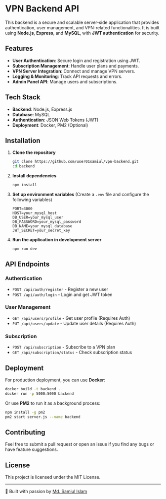 # VPN Backend API

This backend is a secure and scalable server-side application that provides authentication, user management, and VPN-related functionalities. It is built using **Node.js**, **Express**, and **MySQL**, with **JWT authentication** for security.

## Features

- **User Authentication**: Secure login and registration using JWT.
- **Subscription Management**: Handle user plans and payments.
- **VPN Server Integration**: Connect and manage VPN servers.
- **Logging & Monitoring**: Track API requests and errors.
- **Admin Panel API**: Manage users and subscriptions.

## Tech Stack

- **Backend**: Node.js, Express.js
- **Database**: MySQL
- **Authentication**: JSON Web Tokens (JWT)
- **Deployment**: Docker, PM2 (Optional)

## Installation

1. **Clone the repository**
   ```sh
   git clone https://github.com/user01samiul/vpn-backend.git
   cd backend
   ```

2. **Install dependencies**
   ```sh
   npm install
   ```

3. **Set up environment variables** (Create a `.env` file and configure the following variables)
   ```env
   PORT=3000
   HOST=your_mysql_host
   DB_USER=your_mysql_user
   DB_PASSWORD=your_mysql_password
   DB_NAME=your_mysql_database
   JWT_SECRET=your_secret_key
   ```

4. **Run the application in development server**
   ```sh
   npm run dev
   ```

## API Endpoints

### Authentication
- `POST /api/auth/register` - Register a new user
- `POST /api/auth/login` - Login and get JWT token

### User Management
- `GET /api/users/profile` - Get user profile (Requires Auth)
- `PUT /api/users/update` - Update user details (Requires Auth)

### Subscription
- `POST /api/subscription` - Subscribe to a VPN plan
- `GET /api/subscription/status` - Check subscription status

## Deployment

For production deployment, you can use **Docker**:
```sh
docker build -t backend .
docker run -p 5000:5000 backend
```

Or use **PM2** to run it as a background process:
```sh
npm install -g pm2
pm2 start server.js --name backend
```

## Contributing

Feel free to submit a pull request or open an issue if you find any bugs or have feature suggestions.

## License

This project is licensed under the MIT License.

---

🚀 Built with passion by [Md. Samiul Islam](https://github.com/samiul-primary)

